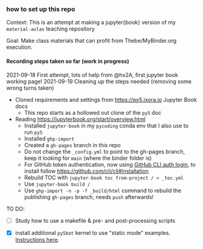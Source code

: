 ### how to set up this repo

Context: This is an attempt at making a jupyter{book} version of my `material-aulas` teaching repository

Goal: Make class materials that can profit from Thebe/MyBinder.org execution.

#### Recording steps taken so far (work in progress)

2021-09-18 First attempt, lots of help from @hx2A, first jupyter book working page!
2021-09-19 Cleaning up the steps needed (removing some wrong turns taken)

- Cloned requirements and settings from https://py5.ixora.io Jupyter Book docs
   - This repo starts as a hollowed out clone of the `py5` doc
- Reading https://jupyterbook.org/start/overview.html
   - Installed `jupyter-book` in my `pycoding` conda env that I also use to run `py5`
   - Installed `ghp-import`
   - Created a `gh-pages` branch in this repo
   - Do not change the `_config.yml` to point to the gh-pages branch, keep it looking for `main` (where the binder folder is)
   - For GitHub token authentication, now using [GitHub CLI auth login](https://cli.github.com/manual/gh_auth_login), to install follow https://github.com/cli/cli#installation
   - Rebuild TOC with `jupyter-book toc from-project / > _toc.yml`
   - Use `jupyter-book build /` 
   - Use `ghp-import -n -p -f _build/html` command to rebuild the publishing `gh-pages` branch, needs `push` afterwards!

TO DO:
   - [ ] Study how to use a makefile & pre- and post-processing scripts
   - [X] install additional `py5bot` kernel to use "static mode" examples. [Instructions here](https://py5.ixora.io/content/install.html#jupyter-notebook-kernels).
   
